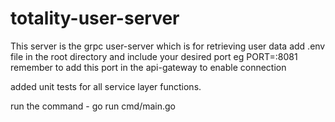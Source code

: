 # totality-user-server

This server is the grpc user-server which is for retrieving user data 
add .env file in the root directory and include your desired port eg PORT=:8081
remember to add this port in the api-gateway to enable connection

added unit tests for all service layer functions.

run the command - go run cmd/main.go
